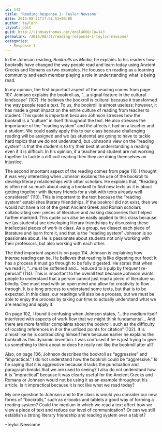 ```yaml
---
id: 143
title: 'Reading Response 1- Teylor Newsome'
date: 2015-08-31T17:51:51+00:00
author: teylorn
layout: post
guid: http://lindsaythomas.net/engl4600/?p=143
permalink: /2015/08/31/reading-response-1-teylor-newsome/
categories:
  - Response 1
---
```

In the Johnson reading, _Bookrolls as Media_, he explains to his readers how bookrolls have changed the way people read and learn today using Ancient Greeks and Romans as two examples. He focuses on reading as a learning community and each member playing a role in understanding what is being read.

In my opinion, the first important aspect of the reading comes from page 107. Johnson explains the bookroll as, “&#8230;a signal feature in the cultural landscape” (107). He believes the bookroll is cultural because it transformed the way people read a text. To us, the bookroll is almost useless; however, it has made a great impact on the entire culture of reading from teacher to student. This quote is important because Johnson stresses how the bookroll is a “culture” in itself throughout the text. He also stresses the importance of the “reading system” and the affects it had on a teacher and a student. We could easily apply this to our class because challenging reading will be assigned and we (as students) are going to have to tackle hard topics that we do not understand, but Johnson’s view on the “reading system” is that the student is to try their best at understanding a reading even if it is difficult. In his opinion, if a teacher and student are not working together to tackle a difficult reading then they are doing themselves an injustice.

The second important aspect of the reading comes from page 110. I thought it was very interesting when Johnson explains the use of the bookroll to develop literary relationships with other scholars. He explains that, “Reading is often not so much about using a bookroll to find new texts as it is about getting together with literary friends for a visit with texts already well considered” (110). This is important to the text because the “reading system” establishes literary friendships. If the bookroll did not exist, then we would not have a lot of the great Ancient Greek and Roman scholars collaborating over pieces of literature and making discoveries that helped further mankind. This quote can also be easily applied to this class because we (as students) are developing literary friendships by discussing these intellectual pieces of work in class. As a group, we dissect each piece of literature and learn from it, and that is the “reading system” Johnson is so passionate about. He is passionate about students not only working with their professors, but also working with each other.

The third important aspect is on page 114. Johnson is explaining how intense reading can be. He believes that reading is like digesting our food; it has a process it must go through to be fully digested. He states that when we read it, “&#8230;must be softened and&#8230; reduced to a pulp by frequent re-perusal” (114). This is important to the overall text because Johnson wants people to understand that a person cannot just read a piece of literature so blindly. One must read with an open mind and allow for creativity to flow through. It is a long process to understand some texts, but that is to be expected. In this class, our readings will also be a process, but we must be able to enjoy the process by taking our time to actually understand what we are reading and apply it.

On page 102, I found it confusing when Johnson states, “&#8230;the medium itself interfered with aspects of work flow that we might think fundamental&#8230; And there are more familiar complaints about the bookroll, such as the difficulty of locating references in it or the unfixed points for citation” (102). It is almost like he is contradicting himself here because earlier he explains the bookroll as this dynamic invention. I was confused if he is just trying to give us something to think about or does he really not like the bookroll after all?

Also, on page 106, Johnson describes the bookroll as “aggressive” and “impractical.” I do not understand how the bookroll could be “aggressive.” Is he saying that it is aggressive because it lacks the punctuation and paragraph breaks that we are used to seeing? I also do not understand how it is “impractical” because it was clearly useful for the Ancient Greeks and Romans or Johnson would not be using it as an example throughout his article. Is it impractical because it is not like what we read today?

My one question to Johnson and to the class is would you consider our new forms of “bookrolls,” such as e-books and tablets a good way of forming a reading system? Could the medium in which we read a text affect how we view a piece of text and reduce our level of communication? Or can we still establish a strong literary friendship and reading system over a tablet?

-Teylor Newsome